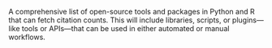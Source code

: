 A comprehensive list of open-source tools and packages in Python and R that can fetch citation counts. This will include libraries, scripts, or plugins—like tools or APIs—that can be used in either automated or manual workflows.
